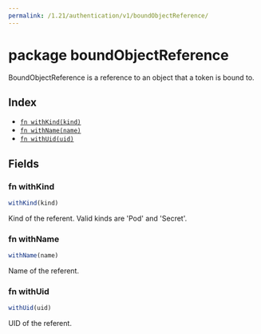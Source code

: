 ```yaml
---
permalink: /1.21/authentication/v1/boundObjectReference/
---
```


# package boundObjectReference

BoundObjectReference is a reference to an object that a token is bound to.

## Index

* [`fn withKind(kind)`](#fn-withkind)
* [`fn withName(name)`](#fn-withname)
* [`fn withUid(uid)`](#fn-withuid)

## Fields

### fn withKind

```ts
withKind(kind)
```

Kind of the referent. Valid kinds are 'Pod' and 'Secret'.

### fn withName

```ts
withName(name)
```

Name of the referent.

### fn withUid

```ts
withUid(uid)
```

UID of the referent.